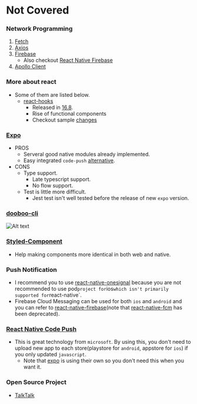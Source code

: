 # Not Covered

### Network Programming
1. [Fetch](https://scotch.io/tutorials/how-to-use-the-javascript-fetch-api-to-get-data)
2. [Axios](https://github.com/axios/axios)
3. [Firebase](https://www.npmjs.com/package/firebase)
   - Also checkout [React Native Firebase](https://github.com/invertase/react-native-firebase)
4. [Apollo Client](https://www.apollographql.com/docs/react/)

### More about react
+ Some of them are listed below.
  - [react-hooks](https://reactjs.org/docs/hooks-overview.html)
    + Released in [16.8](https://github.com/facebook/react/blob/master/CHANGELOG.md#1680-february-6-2019).
    + Rise of functional components
    + Checkout sample [changes](https://github.com/dooboolab/dooboo-frontend-js/pull/6)

### [Expo](https://docs.expo.io/versions/latest/)
- PROS
  + Serveral good native modules already implemented.
  + Easy integrated `code-push` [alternative](https://docs.expo.io/versions/v32.0.0/workflow/publishing/).
- CONS
  + Type support.
    - Late typescript support.
    - No flow support.
  + Test is little more difficult.
    - Jest test isn't well tested before the release of new `expo` version.

### [dooboo-cli](https://github.com/dooboolab/dooboo-cli)
![Alt text](https://camo.githubusercontent.com/a301e5bf20b7e9d723beee268e72797ee3742b4a/68747470733a2f2f666972656261736573746f726167652e676f6f676c65617069732e636f6d2f76302f622f626f6f6b6f6f2d38396636632e61707073706f742e636f6d2f6f2f646f6f626f6f2e706e673f616c743d6d6564696126746f6b656e3d65303331373837302d383532352d343837382d396636312d616230666336616233356561)

### [Styled-Component](https://www.styled-components.com/docs/basics#installation)
+ Help making components more identical in both web and native.

### Push Notification
+ I recommend you to use [react-native-onesignal](https://github.com/geektimecoil/react-native-onesignal) because you are not recommended to use pod` project for `ios` which isn't primarily supported for `react-native`.
+ Firebase Cloud Messaging can be used for both `ios` and `android` and you can refer to [react-native-firebase](https://github.com/invertase/react-native-firebase)(note that [react-native-fcm](https://github.com/evollu/react-native-fcm) has been deprecated).

### [React Native Code Push](https://github.com/Microsoft/react-native-code-push)
+ This is great technology from `microsoft`. By using this, you don't need to upload new app to each store(playstore for `android`, appstore for `ios`) if you only updated `javascript`.
  - Note that [expo](https://expo.io) is using their own so you don't need this when you want it.

### Open Source Project
+ [TalkTalk](https://github.com/dooboolab/talktalk-rn)
